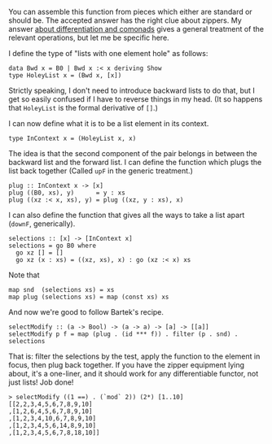 You can assemble this function from pieces which either are standard or should be. The accepted answer has the right clue about zippers. My answer [about differentiation and comonads][1] gives a general treatment of the relevant operations, but let me be specific here.

I define the type of "lists with one element hole" as follows:

    data Bwd x = B0 | Bwd x :< x deriving Show
    type HoleyList x = (Bwd x, [x])

Strictly speaking, I don't need to introduce backward lists to do that, but I get so easily confused if I have to reverse things in my head. (It so happens that `HoleyList` is the formal derivative of `[]`.)

I can now define what it is to be a list element in its context.

    type InContext x = (HoleyList x, x)

The idea is that the second component of the pair belongs in between the backward list and the forward list. I can define the function which plugs the list back together (Called `upF` in the generic treatment.)

    plug :: InContext x -> [x]
    plug ((B0, xs), y)      = y : xs
    plug ((xz :< x, xs), y) = plug ((xz, y : xs), x)

I can also define the function that gives all the ways to take a list apart (`downF`, generically).

    selections :: [x] -> [InContext x]
    selections = go B0 where
      go xz [] = []
      go xz (x : xs) = ((xz, xs), x) : go (xz :< x) xs

Note that

    map snd  (selections xs) = xs 
    map plug (selections xs) = map (const xs) xs

And now we're good to follow Bartek's recipe.

    selectModify :: (a -> Bool) -> (a -> a) -> [a] -> [[a]]
    selectModify p f = map (plug . (id *** f)) . filter (p . snd) . selections

That is: filter the selections by the test, apply the function to the element in focus, then plug back together. If you have the zipper equipment lying about, it's a one-liner, and it should work for any differentiable functor, not just lists! Job done!

    > selectModify ((1 ==) . (`mod` 2)) (2*) [1..10]
    [[2,2,3,4,5,6,7,8,9,10]
    ,[1,2,6,4,5,6,7,8,9,10]
    ,[1,2,3,4,10,6,7,8,9,10]
    ,[1,2,3,4,5,6,14,8,9,10]
    ,[1,2,3,4,5,6,7,8,18,10]]

  [1]: https://stackoverflow.com/a/25572148/828361
